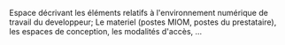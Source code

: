 Espace décrivant les éléments relatifs à l'environnement numérique de travail du developpeur; 
Le materiel (postes MIOM, postes du prestataire), les espaces de conception, les modalités d'accès, ... 
